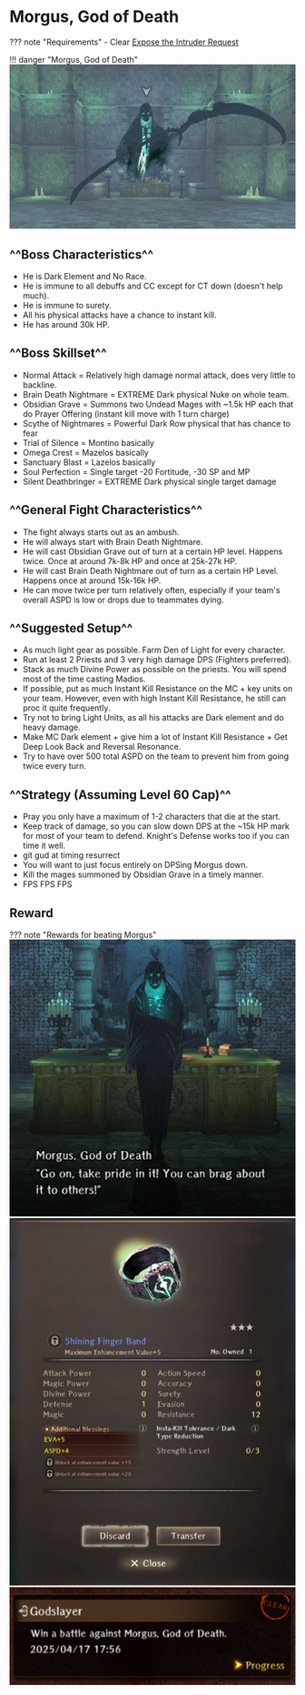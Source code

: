 # Morgus, God of Death

??? note "Requirements"
    - Clear [Expose the Intruder Request](../3-guarda-fortress/requests.md#expose-the-intruder)

!!! danger "Morgus, God of Death"
    ![](./img/morgus.png)

## ^^Boss Characteristics^^
- He is Dark Element and No Race.
- He is immune to all debuffs and CC except for CT down (doesn't help much).
- He is immune to surety.
- All his physical attacks have a chance to instant kill.
- He has around 30k HP.

## ^^Boss Skillset^^
- Normal Attack = Relatively high damage normal attack, does very little to backline.
- Brain Death Nightmare = EXTREME Dark physical Nuke on whole team.
- Obsidian Grave = Summons two Undead Mages with ~1.5k HP each that do Prayer Offering (instant kill move with 1 turn charge)
- Scythe of Nightmares = Powerful Dark Row physical that has chance to fear
- Trial of Silence = Montino basically
- Omega Crest = Mazelos basically
- Sanctuary Blast = Lazelos basically
- Soul Perfection = Single target -20 Fortitude, -30 SP and MP
- Silent Deathbringer = EXTREME Dark physical single target damage 

## ^^General Fight Characteristics^^
- The fight always starts out as an ambush.
- He will always start with Brain Death Nightmare.
- He will cast Obsidian Grave out of turn at a certain HP level. Happens twice. Once at around 7k-8k HP and once at 25k-27k HP.
- He will cast Brain Death Nightmare out of turn as a certain HP Level. Happens once at around 15k-16k HP.
- He can move twice per turn relatively often, especially if your team's overall ASPD is low or drops due to teammates dying.

## ^^Suggested Setup^^
- As much light gear as possible. Farm Den of Light for every character.
- Run at least 2 Priests and 3 very high damage DPS (Fighters preferred).
- Stack as much Divine Power as possible on the priests. You will spend most of the time casting Madios.
- If possible, put as much Instant Kill Resistance on the MC + key units on your team. However, even with high Instant Kill Resistance, he still can proc it quite frequently.
- Try not to bring Light Units, as all his attacks are Dark element and do heavy damage.
- Make MC Dark element + give him a lot of Instant Kill Resistance + Get Deep Look Back and Reversal Resonance.
- Try to have over 500 total ASPD on the team to prevent him from going twice every turn.

## ^^Strategy (Assuming Level 60 Cap)^^
- Pray you only have a maximum of 1-2 characters that die at the start.
- Keep track of damage, so you can slow down DPS at the ~15k HP mark for most of your team to defend. Knight's Defense works too if you can time it well.
- git gud at timing resurrect
- You will want to just focus entirely on DPSing Morgus down.
- Kill the mages summoned by Obsidian Grave in a timely manner.
- FPS FPS FPS

## Reward
    
??? note "Rewards for beating Morgus"
    ![](./img/morgus-salty.png)
    ![](./img/morgus-reward.png)
    ![](./img/morgus-achievement.png)
